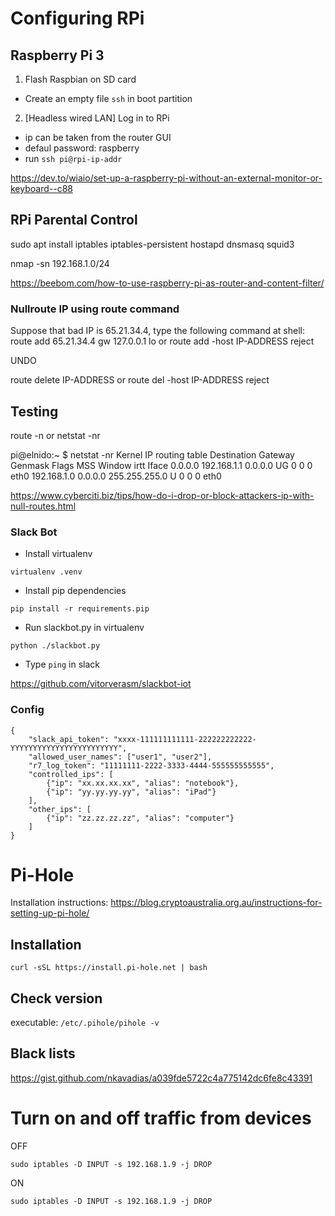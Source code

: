 # Configuring RPi

## Raspberry Pi 3

1. Flash Raspbian on SD card

 - Create an empty file `ssh` in boot partition

2. [Headless wired LAN] Log in to RPi

 - ip can be taken from the router GUI
 - defaul password: raspberry
 - run `ssh pi@rpi-ip-addr`

https://dev.to/wiaio/set-up-a-raspberry-pi-without-an-external-monitor-or-keyboard--c88

## RPi Parental Control

sudo apt install iptables iptables-persistent hostapd dnsmasq squid3


nmap -sn 192.168.1.0/24

https://beebom.com/how-to-use-raspberry-pi-as-router-and-content-filter/


### Nullroute IP using route command

Suppose that bad IP is 65.21.34.4, type the following command at shell:
route add 65.21.34.4 gw 127.0.0.1 lo
or
route add -host IP-ADDRESS reject

UNDO

route delete IP-ADDRESS
or
route del -host IP-ADDRESS reject

Testing
-------
route -n
or
netstat -nr


pi@elnido:~ $ netstat -nr
Kernel IP routing table
Destination     Gateway         Genmask         Flags   MSS Window  irtt Iface
0.0.0.0         192.168.1.1     0.0.0.0         UG        0 0          0 eth0
192.168.1.0     0.0.0.0         255.255.255.0   U         0 0          0 eth0

https://www.cyberciti.biz/tips/how-do-i-drop-or-block-attackers-ip-with-null-routes.html



### Slack Bot

- Install virtualenv

```virtualenv .venv```

- Install pip dependencies

```pip install -r requirements.pip```

- Run slackbot.py in virtualenv

```python ./slackbot.py```

- Type `ping` in slack

https://github.com/vitorverasm/slackbot-iot

### Config

```
{
    "slack_api_token": "xxxx-111111111111-222222222222-YYYYYYYYYYYYYYYYYYYYYYYY",
    "allowed_user_names": ["user1", "user2"],
    "r7_log_token": "11111111-2222-3333-4444-555555555555",
    "controlled_ips": [
		{"ip": "xx.xx.xx.xx", "alias": "notebook"},
		{"ip": "yy.yy.yy.yy", "alias": "iPad"}
	],
    "other_ips": [
		{"ip": "zz.zz.zz.zz", "alias": "computer"}
	]
}
```

# Pi-Hole

Installation instructions: https://blog.cryptoaustralia.org.au/instructions-for-setting-up-pi-hole/

## Installation
```
curl -sSL https://install.pi-hole.net | bash
```

## Check version
executable: `/etc/.pihole/pihole -v`

## Black lists
https://gist.github.com/nkavadias/a039fde5722c4a775142dc6fe8c43391


# Turn on and off traffic from devices
OFF
```
sudo iptables -D INPUT -s 192.168.1.9 -j DROP
```
ON
```
sudo iptables -D INPUT -s 192.168.1.9 -j DROP
```
